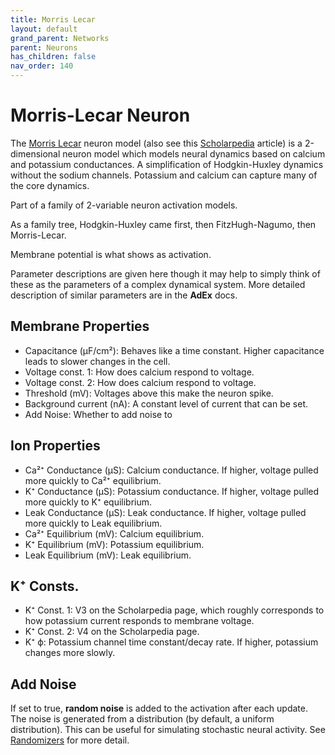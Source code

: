 ```yaml
---
title: Morris Lecar
layout: default
grand_parent: Networks
parent: Neurons
has_children: false
nav_order: 140
---
```


# Morris-Lecar Neuron

The [Morris Lecar](https://en.wikipedia.org/wiki/Morris%E2%80%93Lecar_model) neuron model (also see this [Scholarpedia](http://www.scholarpedia.org/article/Morris-Lecar_model) article) is a 2-dimensional neuron model which models neural dynamics based on calcium and potassium conductances. A simplification of Hodgkin-Huxley dynamics without the sodium channels. Potassium and calcium can capture many of the core dynamics.

Part of a family of 2-variable neuron activation models.

As a family tree, Hodgkin-Huxley came first, then FitzHugh-Nagumo, then Morris-Lecar.

Membrane potential is what shows as activation.

Parameter descriptions are given here though it may help to simply think of these as the parameters of a complex dynamical system. More detailed description of similar parameters are in the **AdEx** docs.

## Membrane Properties

- Capacitance (µF/cm²): Behaves like a time constant. Higher capacitance leads to slower changes in the cell.
- Voltage const. 1: How does calcium respond to voltage.
- Voltage const. 2: How does calcium respond to voltage.
- Threshold (mV): Voltages above this make the neuron spike.
- Background current (nA): A constant level of current that can be set.
- Add Noise: Whether to add noise to

## Ion Properties

- Ca²⁺ Conductance (µS): Calcium conductance. If higher, voltage pulled more quickly to Ca²⁺ equilibrium.
- K⁺ Conductance (µS): Potassium conductance. If higher, voltage pulled more quickly to K⁺ equilibrium.
- Leak Conductance (µS): Leak conductance. If higher, voltage pulled more quickly to Leak equilibrium.
- Ca²⁺ Equilibrium (mV): Calcium equilibrium.
- K⁺ Equilibrium (mV): Potassium equilibrium.
- Leak Equilibrium (mV): Leak equilibrium.

## K⁺ Consts.

- K⁺ Const. 1: V3 on the Scholarpedia page, which roughly corresponds to how potassium current responds to membrane voltage.
- K⁺ Const. 2: V4 on the Scholarpedia page.
- K⁺ ϕ: Potassium channel time constant/decay rate. If higher, potassium changes more slowly.

## Add Noise

If set to true, **random noise** is added to the activation after each update. The noise is generated from a distribution (by default, a uniform distribution). This can be useful for simulating stochastic neural activity. See [Randomizers](/docs/utilities/randomizers) for more detail.
